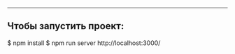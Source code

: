 -----------------------------------------------------

##  Чтобы запустить проект:
$ npm install
$ npm run server
http://localhost:3000/
```